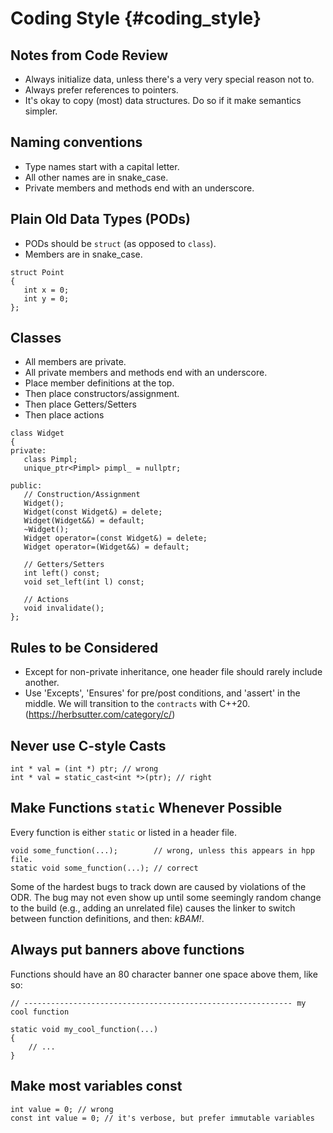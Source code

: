 
Coding Style                {#coding_style}
============


## Notes from Code Review ##

 * Always initialize data, unless there's a very very special reason not to.
 * Always prefer references to pointers.
 * It's okay to copy (most) data structures. Do so if it make semantics simpler.


## Naming conventions ##

 * Type names start with a capital letter.
 * All other names are in snake_case.
 * Private members and methods end with an underscore.

## Plain Old Data Types (PODs) ##

 * PODs should be `struct` (as opposed to `class`).
 * Members are in snake_case.

```
struct Point
{
   int x = 0;
   int y = 0;
};
```

## Classes ##

 * All members are private.
 * All private members and methods end with an underscore.
 * Place member definitions at the top.
 * Then place constructors/assignment.
 * Then place Getters/Setters
 * Then place actions

```
class Widget
{
private:
   class Pimpl;
   unique_ptr<Pimpl> pimpl_ = nullptr;

public:
   // Construction/Assignment
   Widget();
   Widget(const Widget&) = delete;
   Widget(Widget&&) = default;
   ~Widget();
   Widget operator=(const Widget&) = delete;
   Widget operator=(Widget&&) = default;

   // Getters/Setters
   int left() const;
   void set_left(int l) const;

   // Actions
   void invalidate();
};
```

## Rules to be Considered ##

 * Except for non-private inheritance, one header file should rarely include another.
 * Use 'Excepts', 'Ensures' for pre/post conditions, and 'assert' in the middle. We will transition to the `contracts` with C++20. (https://herbsutter.com/category/c/)

## Never use C-style Casts ##

```
int * val = (int *) ptr; // wrong
int * val = static_cast<int *>(ptr); // right
```


## Make Functions `static` Whenever Possible ##

Every function is either `static` or listed in a header file.

```
void some_function(...);        // wrong, unless this appears in hpp file.
static void some_function(...); // correct

```

Some of the hardest bugs to track down are caused by violations of the ODR. The bug may not even show up until some seemingly random change to the build (e.g., adding an unrelated file) causes the linker to switch between function definitions, and then: _*kBAM!*_.

## Always put banners above functions ##

Functions should have an 80 character banner one space above them, like so:

```
// ------------------------------------------------------------ my cool function

static void my_cool_function(...)
{
    // ...
}

```

## Make most variables const ##

```
int value = 0; // wrong
const int value = 0; // it's verbose, but prefer immutable variables
```


